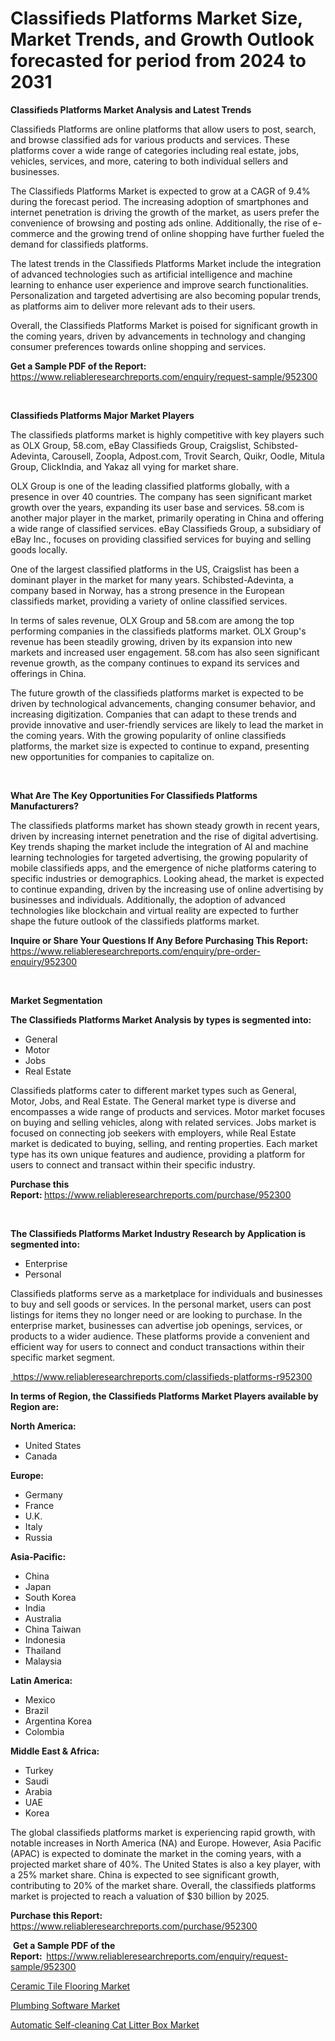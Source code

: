 <p><h1>Classifieds Platforms Market Size, Market Trends, and Growth Outlook forecasted for period from 2024 to 2031</h1></p><p><strong>Classifieds Platforms Market Analysis and Latest Trends</strong></p>
<p><p>Classifieds Platforms are online platforms that allow users to post, search, and browse classified ads for various products and services. These platforms cover a wide range of categories including real estate, jobs, vehicles, services, and more, catering to both individual sellers and businesses.</p><p>The Classifieds Platforms Market is expected to grow at a CAGR of 9.4% during the forecast period. The increasing adoption of smartphones and internet penetration is driving the growth of the market, as users prefer the convenience of browsing and posting ads online. Additionally, the rise of e-commerce and the growing trend of online shopping have further fueled the demand for classifieds platforms.</p><p>The latest trends in the Classifieds Platforms Market include the integration of advanced technologies such as artificial intelligence and machine learning to enhance user experience and improve search functionalities. Personalization and targeted advertising are also becoming popular trends, as platforms aim to deliver more relevant ads to their users.</p><p>Overall, the Classifieds Platforms Market is poised for significant growth in the coming years, driven by advancements in technology and changing consumer preferences towards online shopping and services.</p></p>
<p><strong>Get a Sample PDF of the Report:&nbsp;</strong> <a href="https://www.reliableresearchreports.com/enquiry/request-sample/952300">https://www.reliableresearchreports.com/enquiry/request-sample/952300</a></p>
<p>&nbsp;</p>
<p><strong>Classifieds Platforms Major Market Players</strong></p>
<p><p>The classifieds platforms market is highly competitive with key players such as OLX Group, 58.com, eBay Classifieds Group, Craigslist, Schibsted-Adevinta, Carousell, Zoopla, Adpost.com, Trovit Search, Quikr, Oodle, Mitula Group, ClickIndia, and Yakaz all vying for market share. </p><p>OLX Group is one of the leading classified platforms globally, with a presence in over 40 countries. The company has seen significant market growth over the years, expanding its user base and services. 58.com is another major player in the market, primarily operating in China and offering a wide range of classified services. eBay Classifieds Group, a subsidiary of eBay Inc., focuses on providing classified services for buying and selling goods locally. </p><p>One of the largest classified platforms in the US, Craigslist has been a dominant player in the market for many years. Schibsted-Adevinta, a company based in Norway, has a strong presence in the European classifieds market, providing a variety of online classified services. </p><p>In terms of sales revenue, OLX Group and 58.com are among the top performing companies in the classifieds platforms market. OLX Group's revenue has been steadily growing, driven by its expansion into new markets and increased user engagement. 58.com has also seen significant revenue growth, as the company continues to expand its services and offerings in China. </p><p>The future growth of the classifieds platforms market is expected to be driven by technological advancements, changing consumer behavior, and increasing digitization. Companies that can adapt to these trends and provide innovative and user-friendly services are likely to lead the market in the coming years. With the growing popularity of online classifieds platforms, the market size is expected to continue to expand, presenting new opportunities for companies to capitalize on.</p></p>
<p>&nbsp;</p>
<p><strong>What Are The Key Opportunities For Classifieds Platforms Manufacturers?</strong></p>
<p><p>The classifieds platforms market has shown steady growth in recent years, driven by increasing internet penetration and the rise of digital advertising. Key trends shaping the market include the integration of AI and machine learning technologies for targeted advertising, the growing popularity of mobile classifieds apps, and the emergence of niche platforms catering to specific industries or demographics. Looking ahead, the market is expected to continue expanding, driven by the increasing use of online advertising by businesses and individuals. Additionally, the adoption of advanced technologies like blockchain and virtual reality are expected to further shape the future outlook of the classifieds platforms market.</p></p>
<p><strong>Inquire or Share Your Questions If Any Before Purchasing This Report:</strong> <a href="https://www.reliableresearchreports.com/enquiry/pre-order-enquiry/952300">https://www.reliableresearchreports.com/enquiry/pre-order-enquiry/952300</a></p>
<p>&nbsp;</p>
<p><strong>Market Segmentation</strong></p>
<p><strong>The Classifieds Platforms Market Analysis by types is segmented into:</strong></p>
<p><ul><li>General</li><li>Motor</li><li>Jobs</li><li>Real Estate</li></ul></p>
<p><p>Classifieds platforms cater to different market types such as General, Motor, Jobs, and Real Estate. The General market type is diverse and encompasses a wide range of products and services. Motor market focuses on buying and selling vehicles, along with related services. Jobs market is focused on connecting job seekers with employers, while Real Estate market is dedicated to buying, selling, and renting properties. Each market type has its own unique features and audience, providing a platform for users to connect and transact within their specific industry.</p></p>
<p><strong>Purchase this Report:&nbsp;</strong><a href="https://www.reliableresearchreports.com/purchase/952300">https://www.reliableresearchreports.com/purchase/952300</a></p>
<p>&nbsp;</p>
<p><strong>The Classifieds Platforms Market Industry Research by Application is segmented into:</strong></p>
<p><ul><li>Enterprise</li><li>Personal</li></ul></p>
<p><p>Classifieds platforms serve as a marketplace for individuals and businesses to buy and sell goods or services. In the personal market, users can post listings for items they no longer need or are looking to purchase. In the enterprise market, businesses can advertise job openings, services, or products to a wider audience. These platforms provide a convenient and efficient way for users to connect and conduct transactions within their specific market segment.</p></p>
<p><a href="https://www.reliableresearchreports.com/classifieds-platforms-r952300">&nbsp;https://www.reliableresearchreports.com/classifieds-platforms-r952300</a></p>
<p><strong>In terms of Region, the Classifieds Platforms Market Players available by Region are:</strong></p>
<p>
    <p> <strong> North America: </strong>
        <ul>
            <li>United States</li>
            <li>Canada</li>
        </ul>
        </p> 
    <p> <strong> Europe: </strong>
        <ul>
            <li>Germany</li>
            <li>France</li>
            <li>U.K.</li>
            <li>Italy</li>
            <li>Russia</li>
        </ul>
        </p> 
    <p> <strong> Asia-Pacific: </strong>
        <ul>
            <li>China</li>
            <li>Japan</li>
            <li>South Korea</li>
            <li>India</li>
            <li>Australia</li>
            <li>China Taiwan</li>
            <li>Indonesia</li>
            <li>Thailand</li>
            <li>Malaysia</li>
        </ul>
        </p> 
    <p> <strong> Latin America: </strong>
        <ul>
            <li>Mexico</li>
            <li>Brazil</li>
            <li>Argentina Korea</li>
            <li>Colombia</li>
        </ul>
        </p> 
    <p> <strong> Middle East & Africa: </strong>
        <ul>
            <li>Turkey</li>
            <li>Saudi</li>
            <li>Arabia</li>
            <li>UAE</li>
            <li>Korea</li>
        </ul>
    </p>
    </p>
<p><p>The global classifieds platforms market is experiencing rapid growth, with notable increases in North America (NA) and Europe. However, Asia Pacific (APAC) is expected to dominate the market in the coming years, with a projected market share of 40%. The United States is also a key player, with a 25% market share. China is expected to see significant growth, contributing to 20% of the market share. Overall, the classifieds platforms market is projected to reach a valuation of $30 billion by 2025.</p></p>
<p><strong>Purchase this Report: </strong><a href="https://www.reliableresearchreports.com/purchase/952300">https://www.reliableresearchreports.com/purchase/952300</a></p>
<p>&nbsp;<strong>Get a Sample PDF of the Report:&nbsp;&nbsp;</strong><a href="https://www.reliableresearchreports.com/enquiry/request-sample/952300">https://www.reliableresearchreports.com/enquiry/request-sample/952300</a></p>
<p><strong></strong></p>
<p><p><a href="https://www.linkedin.com/pulse/ceramic-tile-flooring-market-exploring-share-trends-future-qjshe?trackingId=GDrjSlwgGBI8YHtD3qtHrw%3D%3D">Ceramic Tile Flooring Market</a></p><p><a href="https://github.com/ashman753/Market-Research-Report-List-1/blob/main/plumbing-software-market.md">Plumbing Software Market</a></p><p><a href="https://www.linkedin.com/pulse/automatic-self-cleaning-cat-litter-box-market-size-outlook-cwalf?trackingId=ZqiDnCfqbHWQ9gLbroAIpQ%3D%3D">Automatic Self-cleaning Cat Litter Box Market</a></p></p>